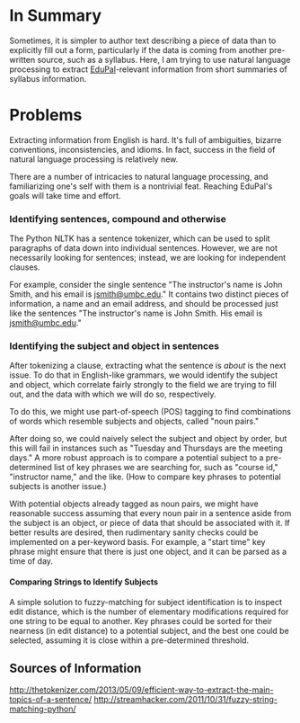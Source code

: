 # In Summary

Sometimes, it is simpler to author text describing a piece of data than
to explicitly fill out a form, particularly if the data is coming from
another pre-written source, such as a syllabus. Here, I am trying to use
natural language processing to extract
[EduPal](http://edupal.co)-relevant information from short summaries of
syllabus information.

# Problems

Extracting information from English is hard. It's full of ambiguities,
bizarre conventions, inconsistencies, and idioms. In fact, success in
the field of natural language processing is relatively new.

There are a number of intricacies to natural language processing, and
familiarizing one's self with them is a nontrivial feat. Reaching
EduPal's goals will take time and effort.

### Identifying sentences, compound and otherwise

The Python NLTK has a sentence tokenizer, which can be used to split
paragraphs of data down into individual sentences. However, we are not
necessarily looking for sentences; instead, we are looking for
independent clauses.

For example, consider the single sentence "The instructor's name is John
Smith, and his email is jsmith@umbc.edu." It contains two distinct
pieces of information, a name and an email address, and should be
processed just like the sentences "The instructor's name is John Smith.
His email is jsmith@umbc.edu."

### Identifying the subject and object in sentences

After tokenizing a clause, extracting what the sentence is *about* is
the next issue. To do that in English-like grammars, we would identify
the subject and object, which correlate fairly strongly to the field we
are trying to fill out, and the data with which we will do so,
respectively.

To do this, we might use part-of-speech (POS) tagging to find
combinations of words which resemble subjects and objects, called "noun
pairs."

After doing so, we could naively select the subject and object by order,
but this will fail in instances such as "Tuesday and Thursdays are the
meeting days." A more robust approach is to compare a potential subject
to a pre-determined list of key phrases we are searching for, such as
"course id," "instructor name," and the like. (How to compare key
phrases to potential subjects is another issue.)

With potential objects already tagged as noun pairs, we might have
reasonable success assuming that every noun pair in a sentence aside
from the subject is an object, or piece of data that should be
associated with it. If better results are desired, then rudimentary
sanity checks could be implemented on a per-keyword basis. For example,
a "start time" key phrase might ensure that there is just one object,
and it can be parsed as a time of day.

#### Comparing Strings to Identify Subjects

A simple solution to fuzzy-matching for subject identification is to
inspect edit distance, which is the number of elementary modifications
required for one string to be equal to another. Key phrases could be
sorted for their nearness (in edit distance) to a potential subject, and
the best one could be selected, assuming it is close within a
pre-determined threshold.

## Sources of Information

http://thetokenizer.com/2013/05/09/efficient-way-to-extract-the-main-topics-of-a-sentence/
http://streamhacker.com/2011/10/31/fuzzy-string-matching-python/
